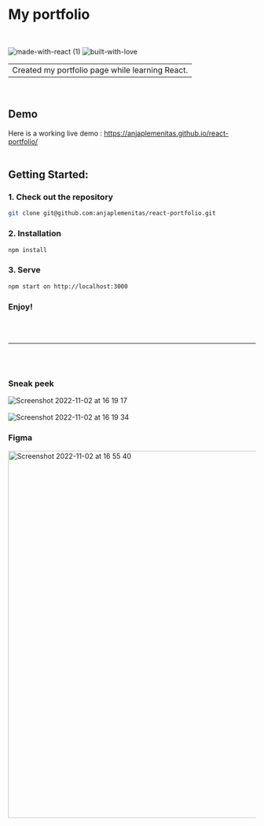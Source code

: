 # My portfolio
<br>

![made-with-react (1)](https://user-images.githubusercontent.com/93189774/199551099-976a93dd-831a-4120-a0fb-4c45223aac74.svg)
![built-with-love](https://user-images.githubusercontent.com/93189774/199551121-b6d80ebb-6477-481c-a15f-4496d199122d.svg)

<table>
<tr>
<td>
  Created my portfolio page while learning React.
</td>
</tr>
</table>
<br>

## Demo
Here is a working live demo :  https://anjaplemenitas.github.io/react-portfolio/
<br>
<br>

## Getting Started:

### 1. Check out the repository
```sh
git clone git@github.com:anjaplemenitas/react-portfolio.git
```
### 2. Installation
```sh
npm install
```
### 3. Serve
```sh
npm start on http://localhost:3000
```


### Enjoy!
<br>
<br>
<hr />
<br>
<br>

### Sneak peek

![Screenshot 2022-11-02 at 16 19 17](https://user-images.githubusercontent.com/93189774/199550064-0b65953b-4ebc-4fc9-9d43-5c7c24c097fd.png)
<br>
<br>
![Screenshot 2022-11-02 at 16 19 34](https://user-images.githubusercontent.com/93189774/199550086-68f1c9a1-f7d6-428b-b074-f3f59b326ca3.png)

###  Figma

<img width="746" alt="Screenshot 2022-11-02 at 16 55 40" src="https://user-images.githubusercontent.com/93189774/199552531-b89bf1f3-2e98-48b1-9aee-984cb281b7cc.png">
